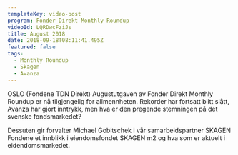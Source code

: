 ```yaml
---
templateKey: video-post
program: Fonder Direkt Monthly Roundup
videoId: LQRDwcFziJs
title: August 2018
date: 2018-09-18T08:11:41.495Z
featured: false
tags:
  - Monthly Roundup
  - Skagen
  - Avanza
---
```

OSLO (Fondene TDN Direkt) Augustutgaven av Fonder Direkt Monthly Roundup er nå tilgjengelig for allmennheten. Rekorder har fortsatt blitt slått, Avanza har gjort inntrykk, men hva er den pregende stemningen på det svenske fondsmarkedet?



Dessuten gir forvalter Michael Gobitschek i vår samarbeidspartner SKAGEN Fondene et innblikk i eiendomsfondet SKAGEN m2 og hva som er aktuelt i eidendomsmarkedet.
